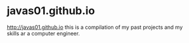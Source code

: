 # javas01.github.io
http://javas01.github.io
this is a compilation of my past projects and my skills ar a computer engineer.
